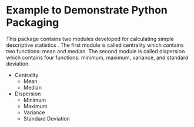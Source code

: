 # Example to Demonstrate Python Packaging
This package contains two modules developed for calculating simple descriptive statistics . 
The first module is called centrality which contains two functions: mean and median. 
The second module is called dispersion which contains four functions: minimum, maximum, variance, and standard deviation.
- Centrality
    - Mean
    - Median
- Dispersion
    - Minimum
    - Maximum
    - Variance
    - Standard Deviation
